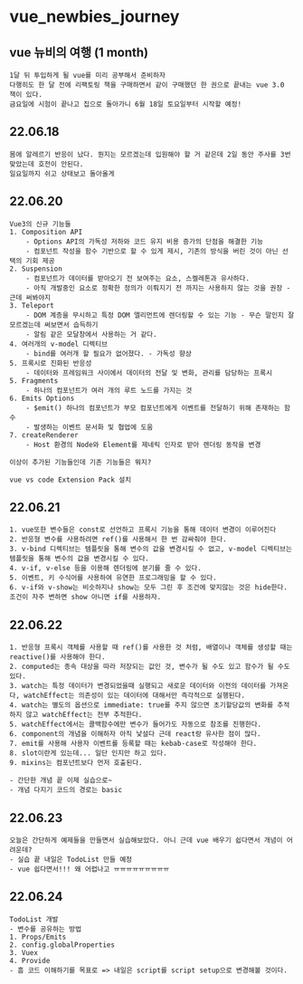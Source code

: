 # vue_newbies_journey

## vue 뉴비의 여행 (1 month)

    1달 뒤 투입하게 될 vue를 미리 공부해서 준비하자
    다행히도 한 달 전에 리팩토링 책을 구매하면서 같이 구매했던 한 권으로 끝내는 vue 3.0 책이 있다.
    금요일에 시험이 끝나고 집으로 돌아가니 6월 18일 토요일부터 시작할 예정!

## 22.06.18

    몸에 알레르기 반응이 났다. 뭔지는 모르겠는데 입원해야 할 거 같은데 2일 동안 주사를 3번 맞았는데 호전이 안된다.
    일요일까지 쉬고 상태보고 돌아올게

## 22.06.20

    Vue3의 신규 기능들
    1. Composition API
        - Options API의 가독성 저하와 코드 유지 비용 증가의 단점을 해결한 기능
        - 컴포넌트 작성을 함수 기반으로 할 수 있게 제시, 기존의 방식을 버린 것이 아닌 선택의 기회 제공
    2. Suspension
        - 컴포넌트가 데이터를 받아오기 전 보여주는 요소, 스켈레톤과 유사하다.
        - 아직 개발중인 요소로 정확한 정의가 이뤄지기 전 까지는 사용하지 않는 것을 권장 - 근데 써봐야지
    3. Teleport
        - DOM 계층을 무시하고 특정 DOM 엘리먼트에 렌더링할 수 있는 기능 - 무슨 말인지 잘 모르겠는데 써보면서 습득하기
        - 알림 같은 모달창에서 사용하는 거 같다.
    4. 여러개의 v-model 디렉티브
        - bind를 여러개 할 필요가 없어졌다. - 가독성 향상
    5. 프록시로 진화된 반응성
        - 데이터와 프레임워크 사이에서 데이터의 전달 및 변화, 관리를 담당하는 프록시
    5. Fragments
        - 하나의 컴포넌트가 여러 개의 루트 노드를 가지는 것
    6. Emits Options
        - $emit() 하나의 컴포넌트가 부모 컴포넌트에게 이벤트를 전달하기 위해 존재하는 함수
        - 발생하는 이벤트 문서화 및 협업에 도움
    7. createRenderer
        - Host 환경의 Node와 Element를 제네릭 인자로 받아 렌더링 동작을 변경

    이상이 추가된 기능들인데 기존 기능들은 뭐지?

    vue vs code Extension Pack 설치

## 22.06.21

    1. vue또한 변수들은 const로 선언하고 프록시 기능을 통해 데이터 변경이 이루어진다
    2. 반응형 변수를 사용하려면 ref()를 사용해서 한 번 감싸줘야 한다.
    3. v-bind 디렉티브는 템플릿을 통해 변수의 값을 변경시킬 수 없고, v-model 디렉티브는 템플릿을 통해 변수의 값을 변경시킬 수 있다.
    4. v-if, v-else 등을 이용해 렌더링에 분기를 줄 수 있다.
    5. 이벤트, 키 수식어를 사용하여 유연한 프로그래밍을 할 수 있다.
    6. v-if와 v-show는 비슷하지나 show는 모두 그린 후 조건에 맞지않는 것은 hide한다. 조건이 자주 변하면 show 아니면 if를 사용하자.

## 22.06.22

    1. 반응형 프록시 객체를 사용할 때 ref()를 사용한 것 처럼, 배열이나 객체를 생성할 때는 reactive()를 사용해야 한다.
    2. computed는 종속 대상을 따라 저장되는 값인 것, 변수가 될 수도 있고 함수가 될 수도 있다.
    3. watch는 특정 데이터가 변경되었을때 실행되고 새로운 데이터와 이전의 데이터를 가져온다, watchEffect는 의존성이 있는 데이터에 대해서만 즉각적으로 실행된다.
    4. watch는 별도의 옵션으로 immediate: true를 주지 않으면 초기할당값의 변화를 추적하지 않고 watchEffect는 전부 추적한다.
    5. watchEffect에서는 콜백함수에만 변수가 들어가도 자동으로 참조를 진행한다.
    6. component의 개념을 이해하자 아직 낯설다 근데 react랑 유사한 점이 많다.
    7. emit를 사용해 사용자 이벤트를 등록할 때는 kebab-case로 작성해야 한다.
    8. slot이란게 있는데... 일단 인지만 하고 있다.
    9. mixins는 컴포넌트보다 먼저 호출된다.

    - 간단한 개념 끝 이제 실습으로~
    - 개념 다지기 코드의 경로는 basic

## 22.06.23

    오늘은 간단하게 예제들을 만들면서 실습해보았다. 아니 근데 vue 배우기 쉽다면서 개념이 어려운데?
    - 실습 끝 내일은 TodoList 만들 예정
    - vue 쉽다면서!!! 왜 어렵나고 ㅠㅠㅠㅠㅠㅠㅠㅠㅠ

## 22.06.24

    TodoList 개발
    - 변수를 공유하는 방법
    1. Props/Emits
    2. config.globalProperties
    3. Vuex
    4. Provide
    - 흠 코드 이해하기를 목표로 => 내일은 script를 script setup으로 변경해볼 것이다.
